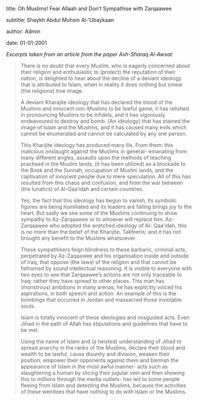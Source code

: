 title: Oh Muslims! Fear Allaah and Don’t Sympathise with Zarqaawee

subtitle: Shaykh Abdul Muhsin Al-‘Ubaykaan

author: Admin

date: 01-01-2001

_Excerpts taken from an article from the paper Ash-Sharaq Al-Awsat:_

> There is no doubt that every Muslim, who is eagerly concerned about their religion and enthusiastic to (protect) the reputation of their nation, is delighted to hear about the decline of a deviant ideology that is attributed to Islam, when in reality it does nothing but smear (the religions) true image.
>
> A deviant Kharajite ideology that has declared the blood of the Muslims and innocent non-Muslims to be lawful game; it has relished in pronouncing Muslims to be infidels, and it has vigorously endeavoured to destroy and bomb. (An ideology) that has stained the image of Islam and the Muslims, and it has caused many evils which cannot be enumerated and cannot be calculated by any one person.
>
> This Kharijite ideology has produced many ills. From them: this malicious onslaught against the Muslims in general- emanating from many different angles, assaults upon the methods of teaching practised in the Muslim lands, (it has been utilized) as a blockade to the Book and the Sunnah, occupation of Muslim lands, and the captivation of innocent people due to mere speculation. All of this has resulted from this chaos and confusion, and from the war between (the lunatics) of Al-Qaa’idah and certain countries.
>
> Yes, the fact that this ideology has begun to vanish, its symbolic figures are being humiliated and its leaders are falling brings joy to the heart. But sadly we see some of the Muslims continuing to show sympathy to Az-Zarqaawee or to whoever will replace him. Az-Zarqaawee who adopted the wretched ideology of Al- Qaa’idah, this is no more than the belief of the Kharijite, Takfeeris; and it has not brought any benefit to the Muslims whatsoever.
>
> These sympathisers feign blindness to these barbaric, criminal acts, perpetrated by Az-Zaqaawee and his organisation inside and outside of Iraq, that oppose (the laws) of the religion and that cannot be fathomed by sound intellectual reasoning. It is visible to everyone with two eyes to see that Zarqaawee’s actions are not only traceable to Iraq; rather they have spread to other places. This man has (monstrous) ambitions in many arenas; he has explicitly voiced his aspirations, in both speech and action. An example of this is the bombings that occurred in Jordan and massacred those inviolable souls.
>
> Islam is totally innocent of these ideologies and misguided acts. Even Jihad in the path of Allah has stipulations and guidelines that have to be met.
>
> Using the name of Islam and (a twisted) understanding of Jihad to spread anarchy in the ranks of the Muslims, declare their blood and wealth to be lawful, cause disunity and division, weaken their position, empower their opponents against them and blemish the appearance of Islam in the most awful manner- acts such as slaughtering a human by slicing their jugular vein and then showing this to millions through the media outlets- has led to some people fleeing from Islam and detesting the Muslims, because the activities of these weirdoes that have nothing to do with Islam or the Muslims.
